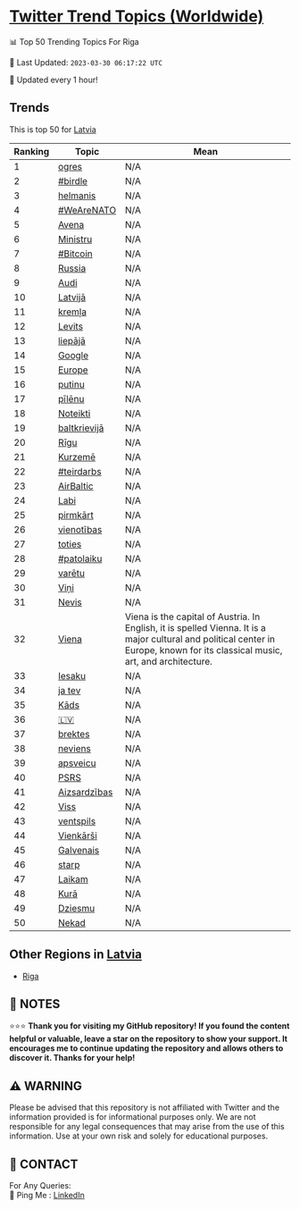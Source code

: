 [Twitter Trend Topics (Worldwide)](https://github.com/ErcinDedeoglu/Twitter-Trend-Topics)
==========


📊 Top 50 Trending Topics For Riga

📆 Last Updated: `2023-03-30 06:17:22 UTC`

🔧 Updated every 1 hour!


## Trends

This is top 50 for [Latvia](</Latvia>)

| Ranking | Topic | Mean |
| ------- | ------------ | ------------ |
| 1 | [ogres](http://twitter.com/search?q=ogres) | N/A |
| 2 | [#birdle](http://twitter.com/search?q=%23birdle) | N/A |
| 3 | [helmanis](http://twitter.com/search?q=helmanis) | N/A |
| 4 | [#WeAreNATO](http://twitter.com/search?q=%23WeAreNATO) | N/A |
| 5 | [Avena](http://twitter.com/search?q=Avena) | N/A |
| 6 | [Ministru](http://twitter.com/search?q=Ministru) | N/A |
| 7 | [#Bitcoin](http://twitter.com/search?q=%23Bitcoin) | N/A |
| 8 | [Russia](http://twitter.com/search?q=Russia) | N/A |
| 9 | [Audi](http://twitter.com/search?q=Audi) | N/A |
| 10 | [Latvijā](http://twitter.com/search?q=Latvij%c4%81) | N/A |
| 11 | [kremļa](http://twitter.com/search?q=krem%c4%bca) | N/A |
| 12 | [Levits](http://twitter.com/search?q=Levits) | N/A |
| 13 | [liepājā](http://twitter.com/search?q=liep%c4%81j%c4%81) | N/A |
| 14 | [Google](http://twitter.com/search?q=Google) | N/A |
| 15 | [Europe](http://twitter.com/search?q=Europe) | N/A |
| 16 | [putinu](http://twitter.com/search?q=putinu) | N/A |
| 17 | [pīlēnu](http://twitter.com/search?q=p%c4%abl%c4%93nu) | N/A |
| 18 | [Noteikti](http://twitter.com/search?q=Noteikti) | N/A |
| 19 | [baltkrievijā](http://twitter.com/search?q=baltkrievij%c4%81) | N/A |
| 20 | [Rīgu](http://twitter.com/search?q=R%c4%abgu) | N/A |
| 21 | [Kurzemē](http://twitter.com/search?q=Kurzem%c4%93) | N/A |
| 22 | [#teirdarbs](http://twitter.com/search?q=%23teirdarbs) | N/A |
| 23 | [AirBaltic](http://twitter.com/search?q=AirBaltic) | N/A |
| 24 | [Labi](http://twitter.com/search?q=Labi) | N/A |
| 25 | [pirmkārt](http://twitter.com/search?q=pirmk%c4%81rt) | N/A |
| 26 | [vienotības](http://twitter.com/search?q=vienot%c4%abbas) | N/A |
| 27 | [toties](http://twitter.com/search?q=toties) | N/A |
| 28 | [#patolaiku](http://twitter.com/search?q=%23patolaiku) | N/A |
| 29 | [varētu](http://twitter.com/search?q=var%c4%93tu) | N/A |
| 30 | [Viņi](http://twitter.com/search?q=Vi%c5%86i) | N/A |
| 31 | [Nevis](http://twitter.com/search?q=Nevis) | N/A |
| 32 | [Viena](http://twitter.com/search?q=Viena) | Viena is the capital of Austria. In English, it is spelled Vienna. It is a major cultural and political center in Europe, known for its classical music, art, and architecture. |
| 33 | [Iesaku](http://twitter.com/search?q=Iesaku) | N/A |
| 34 | [ja tev](http://twitter.com/search?q=ja+tev) | N/A |
| 35 | [Kāds](http://twitter.com/search?q=K%c4%81ds) | N/A |
| 36 | [🇱🇻](http://twitter.com/search?q=%f0%9f%87%b1%f0%9f%87%bb) | N/A |
| 37 | [brektes](http://twitter.com/search?q=brektes) | N/A |
| 38 | [neviens](http://twitter.com/search?q=neviens) | N/A |
| 39 | [apsveicu](http://twitter.com/search?q=apsveicu) | N/A |
| 40 | [PSRS](http://twitter.com/search?q=PSRS) | N/A |
| 41 | [Aizsardzības](http://twitter.com/search?q=Aizsardz%c4%abbas) | N/A |
| 42 | [Viss](http://twitter.com/search?q=Viss) | N/A |
| 43 | [ventspils](http://twitter.com/search?q=ventspils) | N/A |
| 44 | [Vienkārši](http://twitter.com/search?q=Vienk%c4%81r%c5%a1i) | N/A |
| 45 | [Galvenais](http://twitter.com/search?q=Galvenais) | N/A |
| 46 | [starp](http://twitter.com/search?q=starp) | N/A |
| 47 | [Laikam](http://twitter.com/search?q=Laikam) | N/A |
| 48 | [Kurā](http://twitter.com/search?q=Kur%c4%81) | N/A |
| 49 | [Dziesmu](http://twitter.com/search?q=Dziesmu) | N/A |
| 50 | [Nekad](http://twitter.com/search?q=Nekad) | N/A |



## Other Regions in [Latvia](</Latvia>)

* [Riga](</Latvia/Riga.md>)



## 📝 NOTES

⭐⭐⭐ **Thank you for visiting my GitHub repository! If you found the content helpful or valuable, leave a star on the repository to show your support. It encourages me to continue updating the repository and allows others to discover it. Thanks for your help!**


## ⚠️ WARNING

Please be advised that this repository is not affiliated with Twitter and the information provided is for informational purposes only. We are not responsible for any legal consequences that may arise from the use of this information. Use at your own risk and solely for educational purposes.


## 📨 CONTACT

 For Any Queries:  
            🏓 Ping Me : [LinkedIn](https://www.linkedin.com/in/ercindedeoglu/)
